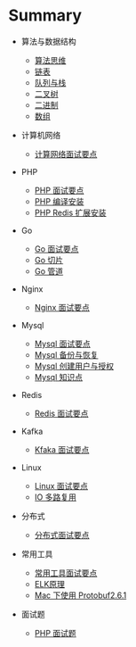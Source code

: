 # Summary

* 算法与数据结构
    * [算法思维](algorithm/index.md)
    * [链表](algorithm/linked-list.md)
    * [队列与栈](algorithm/queue-stack.md)
    * [二叉树](algorithm/binary-tree.md)
    * [二进制](algorithm/binary.md)
    * [数组](algorithm/array.md)

* 计算机网络
    * [计算网络面试要点](network/interview.md)
    
* PHP
    * [PHP 面试要点](php/interview.md)
    * [PHP 编译安装](php/install.md)
    * [PHP Redis 扩展安装](php/redis-ext.md)

    
* Go
    * [Go 面试要点](go/interview.md)
    * [Go 切片](go/slice.md)
    * [Go 管道](go/chan.md)

* Nginx
    * [Nginx 面试要点](nginx/interview.md)

    
* Mysql
    * [Mysql 面试要点](mysql/interview.md)
    * [Mysql 备份与恢复](mysql/backup.md)
    * [Mysql 创建用户与授权](mysql/grant.md)
    * [Mysql 知识点](mysql/summary.md)

    
* Redis
    * [Redis 面试要点](redis/interview.md)

* Kafka
    * [Kfaka 面试要点](kafka/interview.md)

    
* Linux
    * [Linux 面试要点](linux/interview.md)
    * [IO 多路复用](linux/io.md)

* 分布式
    * [分布式面试要点](distribution/interview.md)

    
* 常用工具
    * [常用工具面试要点](tools/interview.md)
    * [ELK原理](tools/elk.md)
    * [Mac 下使用 Protobuf2.6.1](tools/mac-protobuf.md)

* 面试题
    * [PHP 面试题](interview/php.md)
